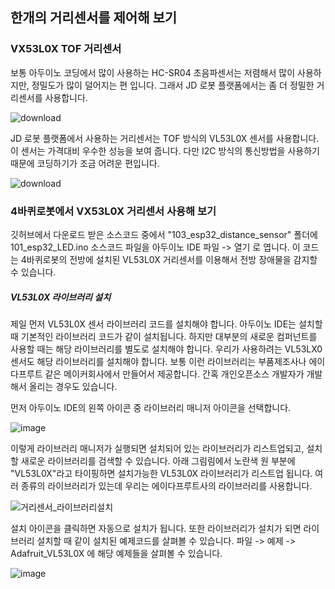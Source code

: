## 한개의 거리센서를 제어해 보기 

### VX53L0X TOF 거리센서
보통 아두이노 코딩에서 많이 사용하는 HC-SR04 초음파센서는 저렴해서 많이 사용하지만, 정밀도가 많이 덜어지는 편 입니다. 그래서 JD 로봇 플랫폼에서는 좀 더 정밀한 거리센서를 사용합니다. 

![download](https://github.com/JD-edu/JD_robot_platform/assets/96219601/0fb5b3ea-ed2a-47c4-98de-d87f47541410)

JD 로봇 플랫폼에서 사용하는 거리센서는 TOF 방식의 VL53L0X 센서를 사용합니다. 이 센서는 가격대비 우수한 성능을 보여 줍니다. 다만 I2C 방식의 통신방법을 사용하기 때문에 코딩하기가 조금 어려운 편입니다. 

![download](https://github.com/JD-edu/JD_robot_platform/assets/96219601/394a6497-53e3-4d56-94ad-c8bacf553ef7)

### 4바퀴로봇에서 VX53L0X 거리센서 사용해 보기 
깃허브에서 다운로드 받은 소스코드 중에서 "103_esp32_distance_sensor" 폴더에 101_esp32_LED.ino 소스코드 파일을 아두이노 IDE 파일 -> 열기 로 엽니다. 이 코드는 4바퀴로봇의 전방에 설치된 VL53L0X 거리센서를 이용해서 전방 장애물을 감지할 수 있습니다.

##### VL53L0X 라이브러리 설치 
제일 먼저 VL53L0X 센서 라이브러리 코드를 설치해야 합니다. 아두이노 IDE는 설치할 때 기본적인 라이브러리 코드가 같이 설치됩니다. 하지만 대부분의 새로운 컴퍼넌트를 사용할 때는 해당 라이브러리를 별도로 설치해야 합니다. 우리가 사용하려는 VL53LX0 센서도 해당 라이브러리를 설치해야 합니다. 보통 이런 라이브러리는 부품제조사나 에이다프루트 같은 메이커회사에서 만들어서 제공합니다. 간혹 개인오픈소스 개발자가 개발해서 올리는 경우도 있습니다. 

먼저 아두이노 IDE의 왼쪽 아이콘 중 라이브러리 매니저 아이콘을 선택합니다. 

![image](https://github.com/JD-edu/JD_robot_platform/assets/96219601/ca202400-5ab6-48f9-9569-da957b92c4bd)

이렇게 라이브러리 매니저가 실행되면 설치되어 있는 라이브러리가 리스트업되고, 설치할 새로운 라이브러리를 검색할 수 있습니다. 아래 그림림에서 노란색 원 부분에 "VL53L0X"라고 타이핑하면 설치가능한 VL53L0X 라이브러리가 리스트업 됩니다. 여러 종류의 라이브러리가 있는데 우리는 에이다프루트사의 라이브러리를 사용합니다. 

![거리센서_라이브러리설치](https://github.com/JD-edu/JD_robot_platform/assets/96219601/27ea9098-df01-450d-9a5f-c9b9bd8cc0b0)

설치 아이콘을 클릭하면 자동으로 설치가 됩니다. 또한 라이브러리가 설치가 되면 라이브러리 설치할 때 같이 설치된 예제코드를 살펴볼 수 있습니다. 파일 -> 예제 -> Adafruit_VL53L0X 에 해당 예제들을 살펴볼 수 있습니다. 

![image](https://github.com/JD-edu/JD_robot_platform/assets/96219601/4a244c1a-a346-40c6-bc1d-0ac295cc71a8)
